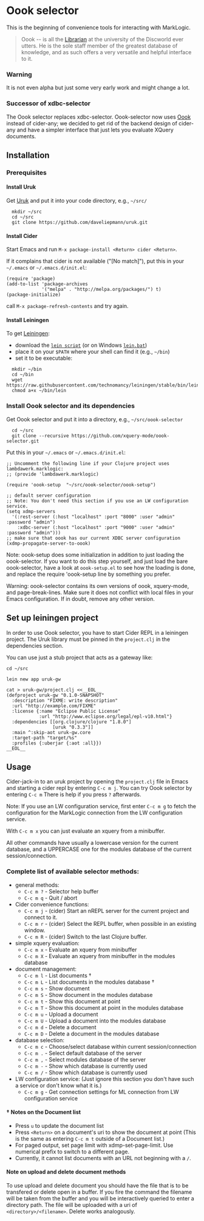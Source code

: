 # Oook selector

This is the beginning of convenience tools for interacting with MarkLogic.

> Oook -- is all the [Librarian](https://en.wikipedia.org/wiki/Unseen_University#Librarian)
> at the university of the Discworld ever utters. He is the sole staff
> member of the greatest database of knowledge, and as such offers a
> very versatile and helpful interface to it.

### Warning

It is not even alpha but just some very early work and might change a lot.

### Successor of xdbc-selector

The Oook selector replaces xdbc-selector. Oook-selector now
uses [Oook](https://github.com/xquery-mode/Oook) instead of cider-any;
we decided to get rid of the backend design of cider-any and have a
simpler interface that just lets you evaluate XQuery documents.

## Installation

### Prerequisites

#### Install Uruk

Get [Uruk](https://github.com/daveliepmann/uruk) and put it into your
code directory, e.g., `~/src/`
```
  mkdir ~/src
  cd ~/src
  git clone https://github.com/daveliepmann/uruk.git
```

#### Install Cider

Start Emacs and run  `M-x package-install <Return> cider <Return>`.

If it complains that cider is not available ("[No match]"),
put this in your `~/.emacs` or `~/.emacs.d/init.el`:

```
(require 'package)
(add-to-list 'package-archives
             '("melpa" . "http://melpa.org/packages/") t)
(package-initialize)
```
call  `M-x package-refresh-contents`  and try again.

#### Install Leiningen

To get [Leiningen](https://leiningen.org):
* download the
  [`lein script`](https://raw.githubusercontent.com/technomancy/leiningen/stable/bin/lein)
  (or on Windows
  [`lein.bat`](https://raw.githubusercontent.com/technomancy/leiningen/stable/bin/lein.bat))
* place it on your `$PATH` where your shell can find it (e.g., `~/bin`)
* set it to be executable:
```
  mkdir ~/bin
  cd ~/bin
  wget https://raw.githubusercontent.com/technomancy/leiningen/stable/bin/lein
  chmod a+x ~/bin/lein
```

### Install Oook selector and its dependencies

Get Oook selector and put it into a directory, e.g., `~/src/oook-selector`
```
  cd ~/src
  git clone --recursive https://github.com/xquery-mode/oook-selector.git
```

Put this in your `~/.emacs` or `~/.emacs.d/init.el`:

```
;; Uncomment the following line if your Clojure project uses lambdawerk.marklogic:
;; (provide 'lambdawerk.marklogic)

(require 'oook-setup  "~/src/oook-selector/oook-setup")

;; default server configuration
;; Note: You don't need this section if you use an LW configuration service.
(setq xdmp-servers
  '(:rest-server (:host "localhost" :port "8000" :user "admin" :password "admin")
    :xdbc-server (:host "localhost" :port "9000" :user "admin" :password "admin")))
;; make sure that oook has our current XDBC server configuration
(xdmp-propagate-server-to-oook)
```

Note: oook-setup does some initialization in addition to just loading the
  oook-selector. If you want to do this step yourself, and just load the
  bare oook-selector, have a look at `oook-setup.el` to see how the loading
  is done, and replace the require 'oook-setup line by something you prefer.

Warning: oook-selector contains its own versions of oook, xquery-mode,
  and page-break-lines. Make sure it does not conflict with local files
  in your Emacs configuration. If in doubt, remove any other version.

## Set up leiningen project

In order to use Oook selector, you have to start Cider REPL in a
leiningen project. The Uruk library must be pinned in the `project.clj`
in the dependencies section.

You can use just a stub project that acts as a gateway like:
```
cd ~/src

lein new app uruk-gw

cat > uruk-gw/project.clj <<__EOL__
(defproject uruk-gw "0.1.0-SNAPSHOT"
  :description "FIXME: write description"
  :url "http://example.com/FIXME"
  :license {:name "Eclipse Public License"
            :url "http://www.eclipse.org/legal/epl-v10.html"}
  :dependencies [[org.clojure/clojure "1.8.0"]
                 [uruk "0.3.3"]]
  :main ^:skip-aot uruk-gw.core
  :target-path "target/%s"
  :profiles {:uberjar {:aot :all}})
__EOL__
```
## Usage

Cider-jack-in to an uruk project by opening the `project.clj` file in
Emacs and starting a cider repl by entering  `C-c m j`. You can try
Oook selector by entering  `C-c m`  There is help if you press `?`
afterwards.

Note: If you use an LW configuration service, first enter  `C-c m g`  to fetch the
      configuration for the MarkLogic connection from the LW configuration service.

With  `C-c m x`  you can just evaluate an xquery from a minibuffer.

All other commands have usually a lowercase version for the current database, and
a UPPERCASE one for the modules database of the current session/connection.

### Complete list of available selector methods:

- general methods:
  - `C-c m ?` - Selector help buffer
  - `C-c m q` - Quit / abort
- Cider convenience functions:
  - `C-c m j` - (cider) Start an nREPL server for the current project and connect to it.
  - `C-c m r` - (cider) Select the REPL buffer, when possible in an existing window.
  - `C-c m R` - (cider) Switch to the last Clojure buffer.
- simple xquery evaluation:
  - `C-c m x` - Evaluate an xquery from minibuffer
  - `C-c m X` - Evaluate an xquery from minibuffer in the modules database
- document management:
  - `C-c m l` - List documents †
  - `C-c m L` - List documents in the modules database †
  - `C-c m s` - Show document
  - `C-c m S` - Show document in the modules database
  - `C-c m t` - Show this document at point
  - `C-c m T` - Show this document at point in the modules database
  - `C-c m u` - Upload a document
  - `C-c m U` - Upload a document into the modules database
  - `C-c m d` - Delete a document
  - `C-c m D` - Delete a document in the modules database
- database selection:
  - `C-c m c` - Choose/select database within current session/connection
  - `C-c m .` - Select default database of the server
  - `C-c m ,` - Select modules database of the server
  - `C-c m -` - Show which database is currently used
  - `C-c m /` - Show which database is currently used
- LW configuration service:
  (Just ignore this section you don't have such a service or don't know what it is.)
  - `C-c m g` - Get connection settings for ML connection from LW configuration service

#### † Notes on the Document list
* Press  `u`  to update the document list
* Press  `<Return>`  on a document's uri to show the document at point
  (This is the same as entering  `C-c m t`  outside of a Document list.)
* For paged output, set page limit with xdmp-set-page-limit.
  Use numerical prefix to switch to a different page.
* Currently, it cannot list documents with an URL not beginning with a `/`.

#### Note on upload and delete document methods

To use upload and delete document you should have the file that is to
be transfered or delete open in a buffer. If you fire the command the
filename will be taken from the buffer and you will be interactively
queried to enter a directory path.  The file will be uploaded with a
uri of `<directory>/<filename>`.  Delete works analogously.

